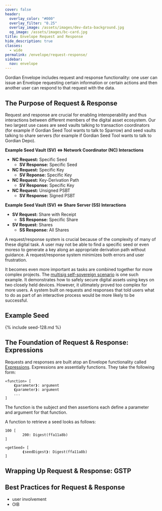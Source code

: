 ```yaml
---
cover: false
header:
  overlay_color: "#000"
  overlay_filter: "0.25"
  overlay_image: /assets/images/dev-data-background.jpg
  og_image: /assets/images/bc-card.jpg
title: Envelope Request and Response
hide_description: true
classes:
  - wide
permalink: /envelope/request-response/
sidebar:
  nav: envelope
---
```


Gordian Envelope includes request and response functionality: one user can issue an Envelope requesting certain information or certain actions and then another user can respond to that request with the data.

## The Purpose of Request & Response

Request and response are crucial for enabling interoperability and thus interactions between different members of the digital asset ecosystem. Our two largest use cases are seed vaults talking to transaction coordinators (for example if Gordian Seed Tool wants to talk to Sparrow) and seed vaults talking to share servers (for example if Gordian Seed Tool wants to talk to Gordian Depo).

**Example Seed Vault (SV) ⇔ Network Coordinator (NC) Interactions**

* **NC Request:** Specific Seed
   * **SV Response:** Specific Seed
* **NC Request:** Specific Key
   * **SV Reponse:** Specific Key
* **NC Request:** Key-Derivation Path
   * **SV Response:** Specific Key
* **NC Request:** Unsigned PSBT
   * **SV Response:** Signed PSBT

**Example Seed Vault (SV) ⇔ Share Server (SS) Interactions**

* **SV Request:** Share with Receipt
  * **SS Response:** Specific Share
* **SV Request:** Shares
  * **SS Response:** All Shares
 
A request/response system is crucial because of the complexity of many of these digital task. A user may not be able to find a specific seed or even moreso to generate a key along an appropriate derivation path without guidance. A request/response system minimizes both errors and user frustration.

It becomes even more important as tasks are combined together for more complex projects. The [multisig self-sovereign scenario](https://github.com/BlockchainCommons/SmartCustody/blob/master/Docs/Scenario-Multisig.md) is one such example. It demonstrates how to safely secure digital assets using keys on two closely held devices. However, it ultimately proved too complex for more users. A system built on requests and responses that told users what to do as part of an interactive process would be more likely to be successful.

## Example Seed

{% include seed-128.md %}

## The Foundation of Request & Response: Expressions

Requests and responses are built atop an Envelope functionality called [Expressions](https://github.com/BlockchainCommons/Research/blob/master/papers/bcr-2023-012-envelope-expression.md). Expressions are assentially functions. They take the following form:

```
«function» [
    ❰parameter❱: argument
    ❰parameter❱: argument
    ...
]
```
The function is the subject and then assertions each define a parameter and argument for that function.

A function to retrieve a seed looks as follows:
```
100 [
        200: Digest(ffa11a8b)
]
```


```
«getSeed» [
        ❰seedDigest❱: Digest(ffa11a8b)
]
```

## Wrapping Up Request & Response: GSTP

## Best Practices for Request & Response

- user involvement
- OIB
